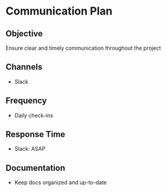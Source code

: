 # Communication Plan

## Objective

Ensure clear and timely communication throughout the project

## Channels

- Slack

## Frequency

- Daily check-ins

## Response Time

- Slack: ASAP

## Documentation

- Keep docs organized and up-to-date
